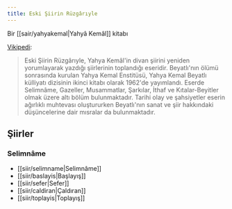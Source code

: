 ```yaml
---
title: Eski Şiirin Rüzgârıyle
---
```


Bir [[sair/yahyakemal|Yahyâ Kemâl]] kitabı

[Vikipedi](https://tr.wikipedia.org/wiki/Eski_%C5%9Eiirin_R%C3%BCzg%C3%A2r%C4%B1yle):
> Eski Şiirin Rüzgârıyle, Yahya Kemâl'in divan şiirini yeniden yorumlayarak yazdığı şiirlerinin toplandığı eseridir. Beyatlı'nın ölümü sonrasında kurulan Yahya Kemal Enstitüsü, Yahya Kemal Beyatlı külliyatı dizisinin ikinci kitabı olarak 1962'de yayımlandı. Eserde Selimnâme, Gazeller, Musammatlar, Şarkılar, İthaf ve Kıtalar-Beyitler olmak üzere altı bölüm bulunmaktadır. Tarihi olay ve şahsiyetler eserin ağırlıklı muhtevası oluştururken Beyatlı'nın sanat ve şiir hakkındaki düşüncelerine dair mısralar da bulunmaktadır.

## Şiirler
### Selimnâme
- [[siir/selimname|Selimnâme]]
- [[siir/baslayis|Başlayış]]
- [[siir/sefer|Sefer]]
- [[siir/caldiran|Çaldıran]]
- [[siir/toplayis|Toplayış]]